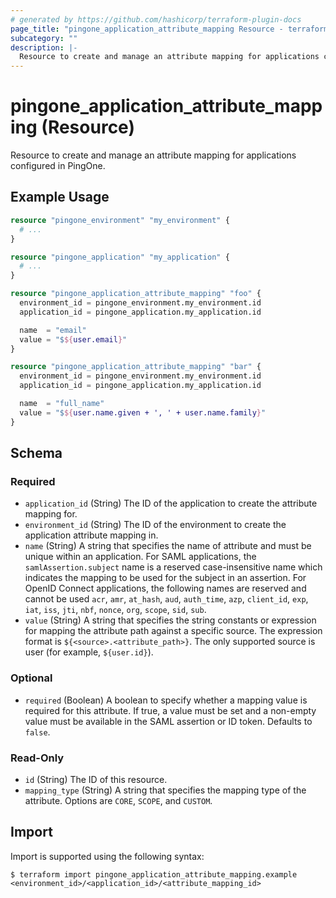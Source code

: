 ```yaml
---
# generated by https://github.com/hashicorp/terraform-plugin-docs
page_title: "pingone_application_attribute_mapping Resource - terraform-provider-pingone"
subcategory: ""
description: |-
  Resource to create and manage an attribute mapping for applications configured in PingOne.
---
```


# pingone_application_attribute_mapping (Resource)

Resource to create and manage an attribute mapping for applications configured in PingOne.

## Example Usage

```terraform
resource "pingone_environment" "my_environment" {
  # ...
}

resource "pingone_application" "my_application" {
  # ...
}

resource "pingone_application_attribute_mapping" "foo" {
  environment_id = pingone_environment.my_environment.id
  application_id = pingone_application.my_application.id

  name  = "email"
  value = "$${user.email}"
}

resource "pingone_application_attribute_mapping" "bar" {
  environment_id = pingone_environment.my_environment.id
  application_id = pingone_application.my_application.id

  name  = "full_name"
  value = "$${user.name.given + ', ' + user.name.family}"
}
```

<!-- schema generated by tfplugindocs -->
## Schema

### Required

- `application_id` (String) The ID of the application to create the attribute mapping for.
- `environment_id` (String) The ID of the environment to create the application attribute mapping in.
- `name` (String) A string that specifies the name of attribute and must be unique within an application. For SAML applications, the `samlAssertion.subject` name is a reserved case-insensitive name which indicates the mapping to be used for the subject in an assertion. For OpenID Connect applications, the following names are reserved and cannot be used `acr`, `amr`, `at_hash`, `aud`, `auth_time`, `azp`, `client_id`, `exp`, `iat`, `iss`, `jti`, `nbf`, `nonce`, `org`, `scope`, `sid`, `sub`.
- `value` (String) A string that specifies the string constants or expression for mapping the attribute path against a specific source. The expression format is `${<source>.<attribute_path>}`. The only supported source is user (for example, `${user.id}`).

### Optional

- `required` (Boolean) A boolean to specify whether a mapping value is required for this attribute. If true, a value must be set and a non-empty value must be available in the SAML assertion or ID token. Defaults to `false`.

### Read-Only

- `id` (String) The ID of this resource.
- `mapping_type` (String) A string that specifies the mapping type of the attribute. Options are `CORE`, `SCOPE`, and `CUSTOM`.

## Import

Import is supported using the following syntax:

```shell
$ terraform import pingone_application_attribute_mapping.example <environment_id>/<application_id>/<attribute_mapping_id>
```
